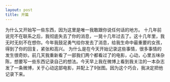 ```yaml
---
layout: post
title: 开篇
---
```

为什么又开始写一些东西，因为这里是唯一我敢跟你说任何话的地方。
十几年前说完不在联系之后，我彻底失去了你的消息，一晃十几年过去了。这十几年里，我无时无刻不在想你。今年我鼓足勇气给你发去了消息，给我生命中最重要的女孩，得到了你的回复，紧张和高兴。
为什么是在今天开始记录这些事情，很多事情的发生很奇妙。前几天我重新看了一部我们两个都看过了的电影，心动，心里五味杂陈，想要写一些东西记录自己的想法。今天早上我在微博上看到我关注的一本杂志发了一条微博，关于心动这部电影，并配上了9张图。因为这个巧合，我决定把他记录下来。

